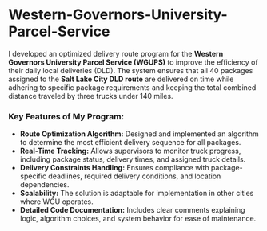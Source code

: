 # Western-Governors-University-Parcel-Service


I developed an optimized delivery route program for the **Western Governors University Parcel Service (WGUPS)** to improve the efficiency of their daily local deliveries (DLD). The system ensures that all 40 packages assigned to the **Salt Lake City DLD route** are delivered on time while adhering to specific package requirements and keeping the total combined distance traveled by three trucks under 140 miles.

### **Key Features of My Program:**  
- **Route Optimization Algorithm:** Designed and implemented an algorithm to determine the most efficient delivery sequence for all packages.  
- **Real-Time Tracking:** Allows supervisors to monitor truck progress, including package status, delivery times, and assigned truck details.  
- **Delivery Constraints Handling:** Ensures compliance with package-specific deadlines, required delivery conditions, and location dependencies.  
- **Scalability:** The solution is adaptable for implementation in other cities where WGU operates.  
- **Detailed Code Documentation:** Includes clear comments explaining logic, algorithm choices, and system behavior for ease of maintenance. 
